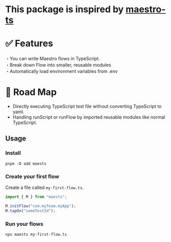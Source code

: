 # This package is inspired by [maestro-ts](https://github.com/johkade/maestro-ts)

# ✅ Features

・You can write Maestro flows in TypeScript.  
・Break down Flow into smaller, reusable modules  
・Automatically load environment variables from .env

# 🚀 Road Map

- Directly executing TypeScript test file without converting TypeScript to yaml.
- Handling runScript or runFlow by imported reusable modules like normal TypeScript.

## Usage

### Install

```sh:
pnpm -D add maests
```

### Create your first flow

Create a file called `my-first-flow.ts`.

```typescript
import { M } from "maests";

M.initFlow("com.myTeam.myApp");
M.tapOn("someTestId");
```

### Run your flows

```sh
npx maests my-first-flow.ts
```
